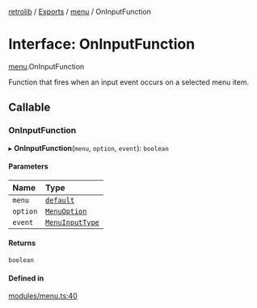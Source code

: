 [retrolib](../README.md) / [Exports](../modules.md) / [menu](../modules/menu.md) / OnInputFunction

# Interface: OnInputFunction

[menu](../modules/menu.md).OnInputFunction

Function that fires when an input event occurs on a selected menu item.

## Callable

### OnInputFunction

▸ **OnInputFunction**(`menu`, `option`, `event`): `boolean`

#### Parameters

| Name | Type |
| :------ | :------ |
| `menu` | [`default`](../classes/menu.default.md) |
| `option` | [`MenuOption`](../modules/menu.md#menuoption) |
| `event` | [`MenuInputType`](../enums/menu.MenuInputType.md) |

#### Returns

`boolean`

#### Defined in

[modules/menu.ts:40](https://github.com/philbgarner/retrolib/blob/97cd8c0/src/modules/menu.ts#L40)
